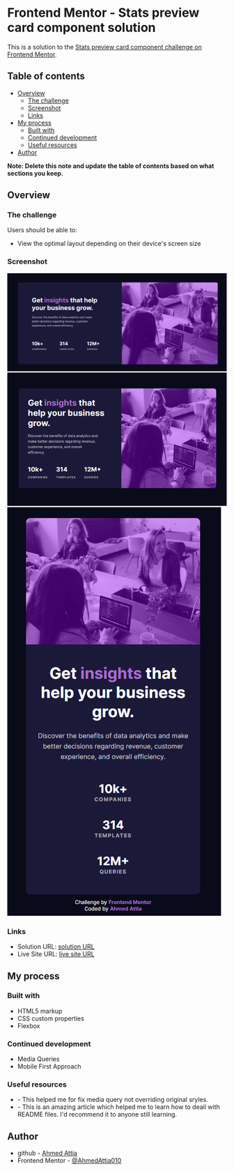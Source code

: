 # Frontend Mentor - Stats preview card component solution

This is a solution to the [Stats preview card component challenge on Frontend Mentor](https://www.frontendmentor.io/challenges/stats-preview-card-component-8JqbgoU62).

## Table of contents

- [Overview](#overview)
  - [The challenge](#the-challenge)
  - [Screenshot](#screenshot)
  - [Links](#links)
- [My process](#my-process)
  - [Built with](#built-with)
  - [Continued development](#continued-development)
  - [Useful resources](#useful-resources)
- [Author](#author)

**Note: Delete this note and update the table of contents based on what sections you keep.**

## Overview

### The challenge

Users should be able to:

- View the optimal layout depending on their device's screen size

### Screenshot

![Large screen](./large%20screen.png)
![Medium screen](./medium%20screen.png)
![Small and mobile screen](./small%20and%20mobile%20screen.png)

### Links

- Solution URL: [solution URL]()
- Live Site URL: [live site URL]()

## My process

### Built with

- HTML5 markup
- CSS custom properties
- Flexbox

### Continued development

- Media Queries
- Mobile First Approach

### Useful resources

- [](https://stackoverflow.com/questions/19038240/media-query-styles-not-overriding-original-styles) - This helped me for fix media query not overriding original sryles.
- [](https://www.markdownguide.org/basic-syntax/) - This is an amazing article which helped me to learn how to deail with README files. I'd recommend it to anyone still learning.

## Author

- github - [Ahmed Attia](https://github.com/AhmedAttia010)
- Frontend Mentor - [@AhmedAttia010](https://www.frontendmentor.io/profile/AhmedAttia010)
